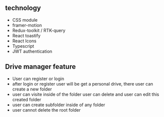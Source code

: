 
## technology

- CSS module
- framer-motion
- Redux-toolkit / RTK-query
- React toastify
- React Icons
- Typescript
- JWT authentication


## Drive manager feature

- User can register or login
- after login or register user will be get a personal drive, there user can create a new folder 
- user can visite inside of the folder user can delete and user can edit this created folder
- user can create subfolder inside of any folder
- user cannot delete the root folder

